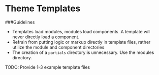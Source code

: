 Theme Templates
==============

###Guidelines

- Templates load modules, modules load components. A template will never directly load a component.
- Refrain from putting logic or markup directly in template files, rather utilize the module and component directories
- The creation of a ```partials``` directory is unnecessary. Use the modules directory.

TODO: Provide 1-3 example template files
